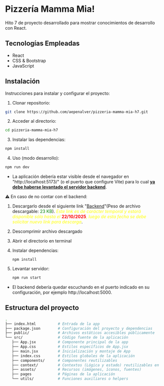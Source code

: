 # Pizzería Mamma Mia!

Hito 7 de proyecto desarrollado para mostrar conocimientos de desarrollo con React.

## Tecnologías Empleadas

- React
- CSS & Bootstrap
- JavaScript

## Instalación

Instrucciones para instalar y configurar el proyecto:

1. Clonar repositorio:

```bash
git clone https://github.com/aepenalver/pizzeria-mamma-mia-h7.git
```

2. Acceder al directorio:

```bash
cd pizzeria-mamma-mia-h7
```

3. Instalar las dependencias:

```bash
npm install
```

4. Uso (modo desarrollo):

```bash
npm run dev
```

- La aplicación debería estar visible desde el navegador en "http://localhost:5173/" (o el puerto que configure Vite) para lo cual <u>**ya debe haberse levantado el servidor backend**</u>.

⚠️ En caso de no contar con el backend:

1. Descargarlo desde el siguiente link "[Backend](https://we.tl/t-0qeBJ2gyWt)"(Peso de archivo descargable: <span style="color: green">23 KB</span>). <span style="color: yellow">_Este link es de carácter temporal y estará disponible sólo hasta el_ <span style="color: red;">**22/10/2025**</span>_, luego de esta fecha se debe solicitar nuevo link para descarga_</span>.
2. Descomprimir archivo descargado
3. Abrir el directorio en terminal
4. Instalar dependencias:
   ```
   npm install
   ```
5. Levantar servidor:

   ```bash
   npm run start
   ```

- El backend debería quedar escuchando en el puerto indicado en su configuración, por ejemplo http://localhost:5000.

## Estructura del proyecto

```bash
.
├── index.html          # Entrada de la app
├── package.json        # Configuración del proyecto y dependencias
├── public/             # Archivos estáticos accesibles públicamente
└── src/                # Código fuente de la aplicación
   ├── App.jsx          # Componente principal de la app
   ├── App.css          # Estilos específicos de App.jsx
   ├── main.jsx         # Inicialización y montaje de App
   ├── index.css        # Estilos globales de la aplicación
   ├── components/      # Componentes reutilizables
   ├── context/         # Contextos (Lógica y estado) reutilizables en componentes
   ├── assets/          # Recursos (imágenes, íconos, fuentes)
   ├── pages            # Páginas de la aplicación
   └── utils/           # Funciones auxiliares o helpers
```

